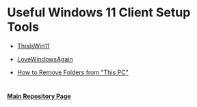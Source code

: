 # Useful Windows 11 Client Setup Tools

* [ThisIsWin11](https://github.com/builtbybel/ThisIsWin11)
* [LoveWindowsAgain](https://github.com/builtbybel/LoveWindowsAgain)

* [How to Remove Folders from "This PC"](https://winaero.com/windows-11-remove-folders-from-this-pc/)

#
#### [Main Repository Page](https://github.com/mycroftwilde/portainer_templates)
